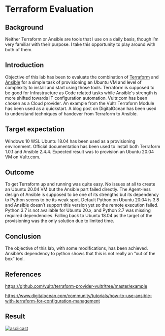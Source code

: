 # Terraform Evaluation
## Background 
Neither Terraform or Ansible are tools that I use on a daily basis, though I’m very familiar with their purpose. I take this opportunity to play around with both of them.

## Introduction
Objective of this lab has been to evaluate the combination of [Terraform](https://www.terraform.io/) and [Ansible](https://docs.ansible.com/ansible/latest/index.html) for a simple task of provisioning an Ubuntu VM and level of complexity to install and start using those tools. Terraform is supposed to be good for Infrastructure as Code related tasks while Ansible's strength is more shifted towards IT configuration automation. Vultr.com has been chosen as a Cloud provider. An example from the Vultr Terraform Module has been used as a quickstart.  A blog post on DigitalOcean has been used to understand techniques of handover from Terraform to Ansible. 

## Target expectation
Windows 10 WSL Ubuntu 18.04 has been used as a provisioning environment. Official documentation has been used to install both Terraform 1.0.1 and Ansible 2.4.4. Expected result was to provision an Ubuntu 20.04 VM on Vultr.com.

## Outcome
To get Terraform up and running was quite easy. No issues at all to create an Ubuntu 20.04 VM but the Ansible part failed directly. The Agent-less design of Ansible is supposed to be one of its strengths but its dependency to Python seems to be its weak spot. Default Python on Ubuntu 20.04 is 3.8 and Ansible doesn’t support this version yet so the remote execution failed. Python 3.7 is not available for Ubuntu 20.x, and Python 2.7 was missing required dependencies. Falling back to Ubuntu 18.04 as the target of the provisioning was the only solution due to limited time.

## Conclusion 
The objective of this lab, with some modifications, has been achieved. Ansible’s dependency to python shows that this is not really an “out of the box” tool.

## References 
https://github.com/vultr/terraform-provider-vultr/tree/master/example


https://www.digitalocean.com/community/tutorials/how-to-use-ansible-with-terraform-for-configuration-management

## Result
[![asciicast](https://asciinema.org/a/Q4L5Y3HNr4VcDiPbPYMhbW1Ce.png)](https://asciinema.org/a/Q4L5Y3HNr4VcDiPbPYMhbW1Ce?speed=20)



